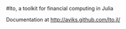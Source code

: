 #Ito, a toolkit for financial computing in Julia

Documentation at http://aviks.github.com/Ito.jl/

